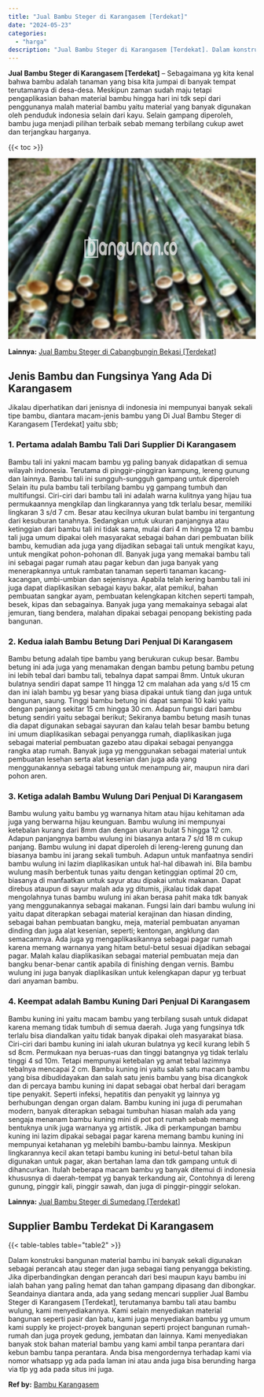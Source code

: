 ```yaml
---
title: "Jual Bambu Steger di Karangasem [Terdekat]"
date: "2024-05-23"
categories: 
  - "harga"
description: "Jual Bambu Steger di Karangasem [Terdekat]. Dalam konstruksi bangunan material bambu ini banyak sekali digunakan sebagai perancah atau steger dan juga sebaga..."
---
```


**Jual Bambu Steger di Karangasem \[Terdekat\]** – Sebagaimana yg kita kenal bahwa bambu adalah tanaman yang bisa kita jumpai di banyak tempat terutamanya di desa-desa. Meskipun zaman sudah maju tetapi pengaplikasian bahan material bambu hingga hari ini tdk sepi dari penggunanya malah material bambu yaitu material yang banyak digunakan oleh penduduk indonesia selain dari kayu. Selain gampang diperoleh, bambu juga menjadi pilihan terbaik sebab memang terbilang cukup awet dan terjangkau harganya.

{{< toc >}}

![Jual Bambu Steger di Karangasem [Terdekat]](/images/jual-bambu-tali-18.png)

**Lainnya:** [Jual Bambu Steger di Cabangbungin Bekasi \[Terdekat\]](https://bambu.bangunan.co/jual-bambu-steger-di-cabangbungin-bekasi-terdekat/)

## Jenis Bambu dan Fungsinya Yang Ada Di Karangasem

Jikalau diperhatikan dari jenisnya di indonesia ini mempunyai banyak sekali tipe bambu, diantara macam-jenis bambu yang Di Jual Bambu Steger di Karangasem \[Terdekat\] yaitu sbb;

### 1\. Pertama adalah Bambu Tali Dari Supplier Di Karangasem

Bambu tali ini yakni macam bambu yg paling banyak didapatkan di semua wilayah indonesia. Terutama di pinggir-pinggiran kampung, lereng gunung dan lainnya. Bambu tali ini sungguh-sungguh gampang untuk diperoleh Selain itu pula bambu tali terbilang bambu yg gampang tumbuh dan multifungsi. Ciri-ciri dari bambu tali ini adalah warna kulitnya yang hijau tua permukaannya mengkilap dan lingkarannya yang tdk terlalu besar, memiliki lingkaran 3 s/d 7 cm. Besar atau kecilnya ukuran bulat bambu ini tergantung dari kesuburan tanahnya. Sedangkan untuk ukuran panjangnya atau ketinggian dari bambu tali ini tidak sama, mulai dari 4 m hingga 12 m bambu tali juga umum dipakai oleh masyarakat sebagai bahan dari pembuatan bilik bambu, kemudian ada juga yang dijadikan sebagai tali untuk mengikat kayu, untuk mengikat pohon-pohonan dll. Banyak juga yang memakai bambu tali ini sebagai pagar rumah atau pagar kebun dan juga banyak yang menerapkannya untuk rambatan tanaman seperti tanaman kacang-kacangan, umbi-umbian dan sejenisnya. Apabila telah kering bambu tali ini juga dapat diaplikasikan sebagai kayu bakar, alat pemikul, bahan pembuatan sangkar ayam, pembuatan kelengkapan kitchen seperti tampah, besek, kipas dan sebagainya. Banyak juga yang memakainya sebagai alat jemuran, tiang bendera, malahan dipakai sebagai penopang bekisting pada bangunan.

### 2\. Kedua ialah Bambu Betung Dari Penjual Di Karangasem

Bambu betung adalah tipe bambu yang berukuran cukup besar. Bambu betung ini ada juga yang menamakan dengan bambu petung bambu petung ini lebih tebal dari bambu tali, tebalnya dapat sampai 8mm. Untuk ukuran bulatnya sendiri dapat sampe 11 hingga 12 cm malahan ada yang s/d 15 cm dan ini ialah bambu yg besar yang biasa dipakai untuk tiang dan juga untuk bangunan, saung. Tinggi bambu betung ini dapat sampai 10 kaki yaitu dengan panjang sekitar 15 cm hingga 30 cm. Adapun fungsi dari bambu betung sendiri yaitu sebagai berikut; Sekiranya bambu betung masih tunas dia dapat digunakan sebagai sayuran dan kalau telah besar bambu betung ini umum diaplikasikan sebagai penyangga rumah, diaplikasikan juga sebagai material pembuatan gazebo atau dipakai sebagai penyangga rangka atap rumah. Banyak juga yg menggunakan sebagai material untuk pembuatan lesehan serta alat kesenian dan juga ada yang menggunakannya sebagai tabung untuk menampung air, maupun nira dari pohon aren.

### 3\. Ketiga adalah Bambu Wulung Dari Penjual Di Karangasem

Bambu wulung yaitu bambu yg warnanya hitam atau hijau kehitaman ada juga yang berwarna hijau keunguan. Bambu wulung ini mempunyai ketebalan kurang dari 8mm dan dengan ukuran bulat 5 hingga 12 cm. Adapun panjangnya bambu wulung ini biasanya antara 7 s/d 18 m cukup panjang. Bambu wulung ini dapat diperoleh di lereng-lereng gunung dan biasanya bambu ini jarang sekali tumbuh. Adapun untuk manfaatnya sendiri bambu wulung ini lazim diaplikasikan untuk hal-hal dibawah ini. Bila bambu wulung masih berbentuk tunas yaitu dengan ketinggian optimal 20 cm, biasanya di manfaatkan untuk sayur atau dipakai untuk makanan. Dapat direbus ataupun di sayur malah ada yg ditumis, jikalau tidak dapat mengolahnya tunas bambu wulung ini akan berasa pahit maka tdk banyak yang menggunakannya sebagai makanan. Fungsi lain dari bambu wulung ini yaitu dapat diterapkan sebagai material kerajinan dan hiasan dinding, sebagai bahan pembuatan bangku, meja, material pembuatan anyaman dinding dan juga alat kesenian, seperti; kentongan, angklung dan semacamnya. Ada juga yg mengaplikasikannya sebagai pagar rumah karena memang warnanya yang hitam betul-betul sesuai dijadikan sebagai pagar. Malah kalau diaplikasikan sebagai material pembuatan meja dan bangku benar-benar cantik apabila di finishing dengan vernis. Bambu wulung ini juga banyak diaplikasikan untuk kelengkapan dapur yg terbuat dari anyaman bambu.

### 4\. Keempat adalah Bambu Kuning Dari Penjual Di Karangasem

Bambu kuning ini yaitu macam bambu yang terbilang susah untuk didapat karena memang tidak tumbuh di semua daerah. Juga yang fungsinya tdk terlalu bisa diandalkan yaitu tidak banyak dipakai oleh masyarakat biasa. Ciri-ciri dari bambu kuning ini ialah ukuran bulatnya yg kecil kurang lebih 5 sd 8cm. Permukaan nya beruas-ruas dan tinggi batangnya yg tidak terlalu tinggi 4 sd 10m. Tetapi mempunyai ketebalan yg amat tebal lazimnya tebalnya mencapai 2 cm. Bambu kuning ini yaitu salah satu macam bambu yang bisa dibudidayakan dan salah satu jenis bambu yang bisa dicangkok dan di percaya bambu kuning ini dapat sebagai obat herbal dari beragam tipe penyakit. Seperti infeksi, hepatitis dan penyakit yg lainnya yg berhubungan dengan organ dalam. Bambu kuning ini juga di perumahan modern, banyak diterapkan sebagai tumbuhan hiasan malah ada yang sengaja menanam bambu kuning mini di pot pot rumah sebab memang bentuknya unik juga warnanya yg artistik. Jika di perkampungan bambu kuning ini lazim dipakai sebagai pagar karena memang bambu kuning ini mempunyai ketahanan yg melebihi bambu-bambu lainnya. Meskipun lingkarannya kecil akan tetapi bambu kuning ini betul-betul tahan bila digunakan untuk pagar, akan bertahan lama dan tdk gampang untuk di dihancurkan. Itulah beberapa macam bambu yg banyak ditemui di indonesia khususnya di daerah-tempat yg banyak terkandung air, Contohnya di lereng gunung, pinggir kali, pinggir sawah, dan juga di pinggir-pinggir selokan.

**Lainnya:** [Jual Bambu Steger di Sumedang \[Terdekat\]](https://bambu.bangunan.co/jual-bambu-steger-di-sumedang-terdekat/)

## Supplier Bambu Terdekat Di Karangasem

{{< table-tables table="table2" >}}

Dalam konstruksi bangunan material bambu ini banyak sekali digunakan sebagai perancah atau steger dan juga sebagai tiang penyangga bekisting. Jika diperbandingkan dengan perancah dari besi maupun kayu bambu ini ialah bahan yang paling hemat dan tahan gampang dipasang dan dibongkar. Seandainya diantara anda, ada yang sedang mencari supplier Jual Bambu Steger di Karangasem \[Terdekat\], terutamanya bambu tali atau bambu wulung, kami menyediakannya. Kami selain menyediakan material bangunan seperti pasir dan batu, kami juga menyediakan bambu yg umum kami supply ke project-proyek bangunan seperti project bangunan rumah-rumah dan juga proyek gedung, jembatan dan lainnya. Kami menyediakan banyak stok bahan material bambu yang kami ambil tanpa perantara dari kebun bambu tanpa perantara. Anda bisa mengordernya terhadap kami via nomor whatsapp yg ada pada laman ini atau anda juga bisa berunding harga via tlp yg ada pada situs ini juga.

**Ref by:** [Bambu Karangasem](https://id.wikipedia.org/wiki/Bambu)

